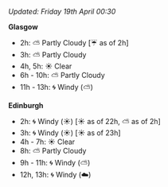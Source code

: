 *Updated: Friday 19th April 00:30*

**Glasgow**

* 2h: :partly_sunny: Partly Cloudy [:umbrella: as of 2h]
* 3h: :partly_sunny: Partly Cloudy
* 4h, 5h: :sunny: Clear
* 6h - 10h: :partly_sunny: Partly Cloudy
* 11h - 13h: :cyclone: Windy (:partly_sunny:)

**Edinburgh**

* 2h: :cyclone: Windy (:sunny:) [:sunny: as of 22h, :partly_sunny: as of 2h]
* 3h: :cyclone: Windy (:sunny:) [:sunny: as of 23h]
* 4h - 7h: :sunny: Clear
* 8h: :partly_sunny: Partly Cloudy
* 9h - 11h: :cyclone: Windy (:partly_sunny:)
* 12h, 13h: :cyclone: Windy (:cloud:)

